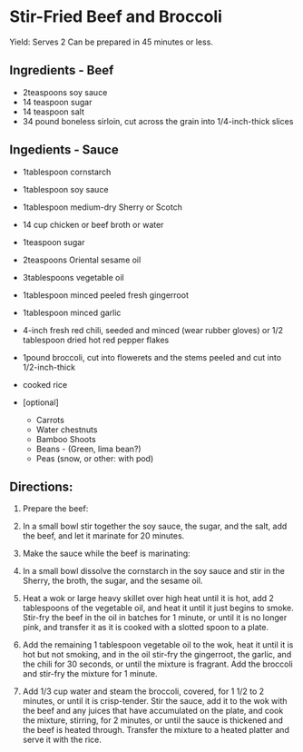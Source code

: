 # Stir-Fried Beef and Broccoli

Yield: Serves 2
Can be prepared in 45 minutes or less.

## Ingredients - Beef
- 2teaspoons soy sauce
- 14 teaspoon sugar
- 14 teaspoon salt
- 34 pound boneless sirloin, cut across the grain into 1/4-inch-thick slices

## Ingedients - Sauce
- 1tablespoon cornstarch
- 1tablespoon soy sauce
- 1tablespoon medium-dry Sherry or Scotch
- 14 cup chicken or beef broth or water
- 1teaspoon sugar
- 2teaspoons Oriental sesame oil

- 3tablespoons vegetable oil
- 1tablespoon minced peeled fresh gingerroot
- 1tablespoon minced garlic
- 4-inch fresh red chili, seeded and minced (wear rubber gloves) or 1/2 tablespoon dried hot red  pepper flakes
- 1pound broccoli, cut into flowerets and the stems peeled and cut into 1/2-inch-thick
- cooked rice
- [optional]
  - Carrots
  - Water chestnuts
  - Bamboo Shoots
  - Beans - (Green, lima bean?)
  - Peas (snow, or other: with pod)

## Directions:

1. Prepare the beef:
2. In a small bowl stir together the soy sauce, the sugar, and the salt, add the beef, and let it marinate for 20 minutes.

3. Make the sauce while the beef is marinating:
4. In a small bowl dissolve the cornstarch in the soy sauce and stir in the Sherry, the broth, the sugar, and the sesame oil.

5. Heat a wok or large heavy skillet over high heat until it is hot, add 2 tablespoons of the vegetable oil, and heat it until it just begins to smoke. Stir-fry the beef in the oil in batches for 1 minute, or until it is no longer pink, and transfer it as it is cooked with a slotted spoon to a plate.
6. Add the remaining 1 tablespoon vegetable oil to the wok, heat it until it is hot but not smoking, and in the oil stir-fry the gingerroot, the garlic, and the chili for 30 seconds, or until the mixture is fragrant. Add the broccoli and stir-fry the mixture for 1 minute.
7. Add 1/3 cup water and steam the broccoli, covered, for 1 1/2 to 2 minutes, or until it is crisp-tender. Stir the sauce, add it to the wok with the beef and any juices that have accumulated on the plate, and cook the mixture, stirring, for 2 minutes, or until the sauce is thickened and the beef is heated through. Transfer the mixture to a heated platter and serve it with the rice.
